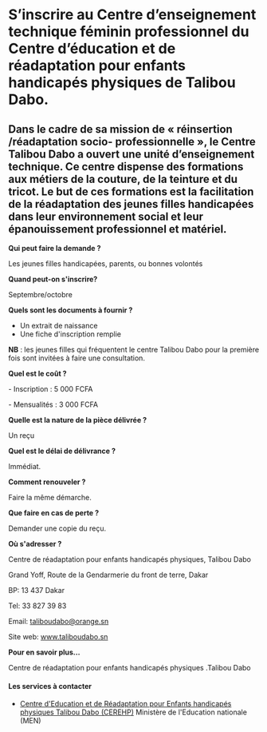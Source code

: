 # S’inscrire au Centre d’enseignement technique féminin professionnel du Centre d’éducation et de réadaptation pour enfants handicapés physiques de Talibou Dabo.

Dans le cadre de sa mission de « réinsertion /réadaptation socio- professionnelle », le Centre Talibou Dabo a ouvert une unité d’enseignement technique. Ce centre dispense des formations aux métiers de la couture, de la teinture et du tricot. Le but de ces formations est la facilitation de la réadaptation des jeunes filles handicapées dans leur environnement social et leur épanouissement professionnel et matériel.
---------------------------------------------------------------------------------------------------------------------------------------------------------------------------------------------------------------------------------------------------------------------------------------------------------------------------------------------------------------------------------------------------------------------------------

**Qui peut faire la demande ?**

Les jeunes filles handicapées, parents, ou bonnes volontés

**Quand peut-on s'inscrire?**

Septembre/octobre

**Quels sont les documents à fournir ?**

*   Un extrait de naissance
*   Une fiche d'inscription remplie

**NB** : les jeunes filles qui fréquentent le centre Talibou Dabo pour la première fois sont invitées à faire une consultation.

**Quel est le coût ?**

\- Inscription : 5 000 FCFA

\- Mensualités : 3 000 FCFA

**Quelle est la nature de la pièce délivrée ?**

Un reçu

**Quel est le délai de délivrance ?**

Immédiat.

**Comment renouveler ?**

Faire la même démarche.

**Que faire en cas de perte ?**

Demander une copie du reçu.

**Où s'adresser ?**

Centre de réadaptation pour enfants handicapés physiques, Talibou Dabo

Grand Yoff, Route de la Gendarmerie du front de terre, Dakar

BP: 13 437 Dakar

Tel: 33 827 39 83

Email: taliboudabo@orange.sn

Site web: www.taliboudabo.sn  

**Pour en savoir plus…**

Centre de réadaptation pour enfants handicapés physiques .Talibou Dabo

#### Les services à contacter

*   [Centre d'Education et de Réadaptation pour Enfants handicapés physiques Talibou Dabo (CEREHP)](../../../services/centre-deducation-et-de-readaptation-pour-enfants-handicapes-physiques-talibou-dabo-cerehp.md) Ministère de l'Education nationale (MEN)